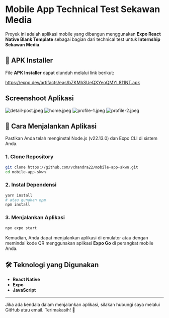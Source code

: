 # Mobile App Technical Test Sekawan Media

Proyek ini adalah aplikasi mobile yang dibangun menggunakan **Expo React Native Blank Template** sebagai bagian dari technical test untuk **Internship Sekawan Media**.

## 📂 APK Installer
File **APK Installer** dapat diunduh melalui link berikut:

https://expo.dev/artifacts/eas/bZKMhSUeQXYeoQMYL811NT.apk 

## Screenshoot Aplikasi
![detail-post.jpeg](screenshoot-app/detail-post.jpeg)
![home.jpeg](screenshoot-app/home.jpeg)
![profile-1.jpeg](screenshoot-app/profile-1.jpeg)
![profile-2.jpeg](screenshoot-app/profile-2.jpeg)

## 🚀 Cara Menjalankan Aplikasi

Pastikan Anda telah menginstal Node.js (v22.13.0) dan Expo CLI di sistem Anda.

### 1. Clone Repository
```sh
git clone https://github.com/vchandra22/mobile-app-skwn.git
cd mobile-app-skwn
```

### 2. Instal Dependensi
```sh
yarn install
# atau gunakan npm
npm install
```

### 3. Menjalankan Aplikasi
```sh
npx expo start
```
Kemudian, Anda dapat menjalankan aplikasi di emulator atau dengan memindai kode QR menggunakan aplikasi **Expo Go** di perangkat mobile Anda.

## 🛠 Teknologi yang Digunakan
- **React Native**
- **Expo**
- **JavaScript**

---

Jika ada kendala dalam menjalankan aplikasi, silakan hubungi saya melalui GitHub atau email. Terimakasih! 🎉
